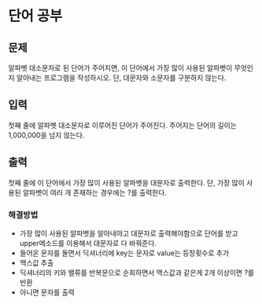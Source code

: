# 단어 공부

## 문제

알파벳 대소문자로 된 단어가 주어지면, 이 단어에서 가장 많이 사용된 알파벳이 무엇인지 알아내는 프로그램을 작성하시오. 단, 대문자와 소문자를 구분하지 않는다.

## 입력

첫째 줄에 알파벳 대소문자로 이루어진 단어가 주어진다. 주어지는 단어의 길이는 1,000,000을 넘지 않는다.

## 출력

첫째 줄에 이 단어에서 가장 많이 사용된 알파벳을 대문자로 출력한다. 단, 가장 많이 사용된 알파벳이 여러 개 존재하는 경우에는 ?를 출력한다.



### 해결방법

- 가장 많이 사용된 알파벳을 알아내야고 대문자로 출력해야함으로 단어를 받고 upper메소드를 이용해서 대문자로 다 바꿔준다.
- 들어온 문자를 돌면서 딕셔너리에 key는 문자로 value는 등장횟수로 추가 
- 맥스값 추출 
- 딕셔너리의 키와 밸류를 반복문으로 순회하면서 맥스값과 같은게 2개 이상이면 ?를 반환
- 아니면 문자를 출력 
